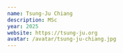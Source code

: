 ```yaml
---
name: Tsung-Ju Chiang
description: MSc
year: 2025
website: https://tsung-ju.org
avatar: /avatar/tsung-ju-chiang.jpg
---
```

